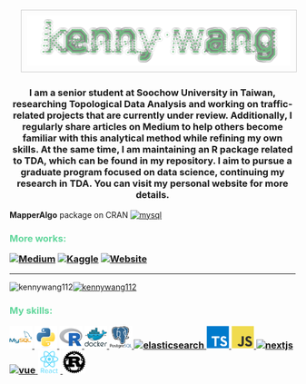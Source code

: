 <div style="text-align: center; margin: 20px;">
    <a href="./name.png">
        <img src="./name.png" alt="Image" style="max-width: 100%; height: auto; border: 1px solid #ccc; padding: 10px;">
    </a>
</div>

<h3 align="center">
I am a senior student at Soochow University in Taiwan, researching Topological Data Analysis and working on traffic-related projects that are currently under review. Additionally, I regularly share articles on Medium to help others become familiar with this analytical method while refining my own skills. At the same time, I am maintaining an R package related to TDA, which can be found in my repository. I aim to pursue a graduate program focused on data science, continuing my research in TDA. You can visit my personal website for more details.
</h3>

**MapperAlgo** package on CRAN <a href="https://cran.r-project.org/web/packages/MapperAlgo/index.html" target="_blank" rel="noreferrer"> <img src="https://cranlogs.r-pkg.org/badges/grand-total/MapperAlgo" alt="mysql" width="100" height="20"/> </a> 

<h3 align="left" style="color:#60d69b;">More works:</p>
<a href="https://medium.com/@kennywang2003" target="_blank">
  <img src="https://cdn.jsdelivr.net/npm/simple-icons@v4/icons/medium.svg" alt="Medium" height="30" width="40" /></a>
<a href="https://www.kaggle.com/kennyssss" target="_blank">
  <img src="https://cdn.jsdelivr.net/npm/simple-icons@v4/icons/kaggle.svg" alt="Kaggle" height="30" width="40" /></a>
<a href="https://kennywang112.github.io/Profile/" target="_blank">
  <img src="https://cdn.jsdelivr.net/npm/simple-icons@v4/icons/internetexplorer.svg" alt="Website" height="30" width="40" /></a>
</h1>

<hr>
<!-- <img align="center" src="https://github-readme-streak-stats.herokuapp.com/?user=kennywang112" alt="kennywang112" /> -->
<p align="left"> <a href="https://github.com/ryo-ma/github-profile-trophy"><img src="https://github-profile-trophy.vercel.app/?username=kennywang112&title=MultiLanguage,Commits,Repositories,Commits,Experience&theme=onestar" alt="kennywang112" /></a><img align="left" src="https://github-readme-stats.vercel.app/api/top-langs?username=kennywang112&show_icons=true&locale=en&layout=compact" alt="kennywang112" /></p>
<h3 align="left" style="color:#60d69b;">My skills:</p>
    <a href="https://www.mysql.com/" target="_blank" rel="noreferrer"> <img src="https://raw.githubusercontent.com/devicons/devicon/master/icons/mysql/mysql-original-wordmark.svg" alt="mysql" width="40" height="40"/> </a> 
    <a href="https://www.python.org" target="_blank" rel="noreferrer"> <img src="https://raw.githubusercontent.com/devicons/devicon/master/icons/python/python-original.svg" alt="python" width="40" height="40"/> </a>
    <a href="https://posit.co/download/rstudio-desktop/" target="_blank" rel="noreferrer"> <img src="https://raw.githubusercontent.com/devicons/devicon/master/icons/r/r-original.svg" alt="python" width="40" height="40"/> </a>
    <a href="https://www.docker.com/" target="_blank" rel="noreferrer"> <img src="https://raw.githubusercontent.com/devicons/devicon/master/icons/docker/docker-original-wordmark.svg" alt="docker" width="40" height="40"/> </a>
    <a href="https://www.postgresql.org" target="_blank" rel="noreferrer"> <img src="https://raw.githubusercontent.com/devicons/devicon/master/icons/postgresql/postgresql-original-wordmark.svg" alt="postgresql" width="40" height="40"/> </a> 
    <a href="https://www.elastic.co" target="_blank" rel="noreferrer"> <img src="https://www.vectorlogo.zone/logos/elastic/elastic-icon.svg" alt="elasticsearch" width="40" height="40"/> </a>
    <a href="https://www.typescriptlang.org/" target="_blank" rel="noreferrer"> <img src="https://raw.githubusercontent.com/devicons/devicon/master/icons/typescript/typescript-original.svg" alt="typescript" width="40" height="40"/> </a> 
    <a href="https://developer.mozilla.org/en-US/docs/Web/JavaScript" target="_blank" rel="noreferrer"> <img src="https://raw.githubusercontent.com/devicons/devicon/master/icons/javascript/javascript-original.svg" alt="javascript" width="40" height="40"/> </a> 
    <a href="https://nextjs.org/" target="_blank" rel="noreferrer"> <img src="https://cdn.worldvectorlogo.com/logos/nextjs-2.svg" alt="nextjs" width="40" height="40"/> </a>
    <a href="https://vue.com/en/" target="_blank" rel="noreferrer"> <img src="https://bestofjs.org/logos/vue.svg" alt="vue" width="40" height="40"/> </a>
    <a href="https://reactjs.org/" target="_blank" rel="noreferrer"> <img src="https://raw.githubusercontent.com/devicons/devicon/master/icons/react/react-original-wordmark.svg" alt="react" width="40" height="40"/> </a>
    <a href="https://www.rust-lang.org/" target="_blank" rel="noreferrer"> <img src="https://raw.githubusercontent.com/devicons/devicon/master/icons/rust/rust-original.svg" alt="react" width="40" height="40"/> </a>
</h3>
